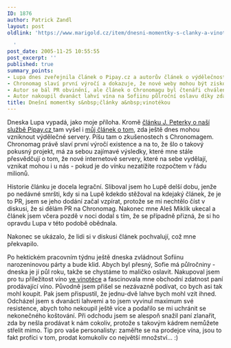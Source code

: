 ```yaml
---
ID: 1876
author: Patrick Zandl
layout: post
oldlink: 'https://www.marigold.cz/item/dnesni-momentky-s-clanky-a-vinotekou

  '
post_date: 2005-11-25 10:55:55
post_excerpt: ''
published: true
summary_points:
- Lupa dnes zveřejnila článek o Pipay.cz a autorův článek o výdělečnosti serverů.
- Chronomag slaví první výročí a dokazuje, že nové weby mohou být ziskové.
- Autor se bál PR obvinění, ale článek o Chronomagu byl čtenáři chválen.
- Autor nakoupil dvanáct lahví vína na Sofiinu půlroční oslavu díky zdatné prodavačce.
title: Dnešní momentky s&nbsp;články a&nbsp;vinotékou
---
```


<p>Dneska Lupa vypadá, jako moje příloha. Kromě <a href="http://www.lupa.cz/clanek.php3?show=4528">článku J. Peterky o naší službě Pipay.cz </a>tam vyšel i <a href="http://www.lupa.cz/clanek.php3?show=4529">můj článek o tom</a>, zda ještě dnes mohou vzniknout výdělečné servery. Píšu tam o zkušenostech s Chronomagem. Chronomag právě slaví první výročí existence a na to, že šlo o takový pokusný projekt, má za sebou zajímavé výsledky, které mne stále přesvědčují o tom, že nové internetové servery, které na sebe vydělají, vznikat mohou i u nás - pokud je do vínku nezatížíte rozpočtem v řádu milionů. </p>

<p>Historie článku je docela legrační. Sliboval jsem ho Lupě delší dobu, jenže po nedávné smršti, kdy si na Lupě kdekdo stěžoval na kdejaký článek, že je to PR, jsem se jeho dodání začal vzpírat, protože se mi nechtělo číst v diskusi, že si dělám PR na Chronomag. Nakonec mne Aleš Miklík ukecal a článek jsem včera pozdě v noci dodal s tím, že se případně přizná, že si ho opravdu Lupa v této podobě obědnala. </p>

<p>Nakonec se ukázalo, že lidi si v diskusi článek pochvalují, což mne překvapilo. </p>

<p>Po hektickém pracovním týdnu ještě dneska zvládnout Sofiinu narozeninovou párty a bude klid. Abych byl přesný, Sofie má půlročniny - dneska je jí půl roku, takže se chystáme to maličko oslavit. Nakupoval jsem pro tu příležitost víno <a href="http://www.lcnicolas.cz/">ve vinotéce</a> a fascinovala mne obchodní zdatnost paní prodávající víno. Původně jsem přišel se nezávazně podívat, co bych asi tak mohl koupit. Pak jsem přispustil, že jednu-dvě lahve bych mohl vzít ihned. Odcházel jsem s dvanácti lahvemi a to jsem vyvinul maximum své resistence, abych toho  nekoupil ještě více a podařilo se mi uchránit se nekonečného koštování. Při odchodu jsem se alespoň snažil paní zlanařit, zda by nešla prodávat k nám cokoliv, protože s takovým kádrem nemůžete střelit mimo. Tip pro vaše personalisty: zaměřte se na prodejce vína, jsou to fakt profíci v tom, prodat komukoliv co největší množství... :)
</p>